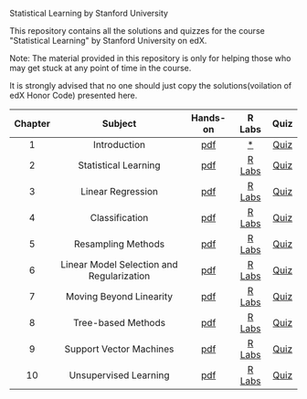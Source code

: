 Statistical Learning by Stanford University

This repository contains all the solutions and quizzes for the course "Statistical Learning" by Stanford University on edX.

Note: The material provided in this repository is only for helping those who may get stuck at any point of time in the course.

It is strongly advised that no one should just copy the solutions(voilation of edX Honor Code) presented here.


|  Chapter  |                Subject                |                                              Hands-on                                               | R Labs |                                                             Quiz                                         |
| :---: | :-------------------------------------: | :------------------------------------------------------------------------------------------------: | :---: | :----------------------------------------------------------------------------------------------------------: |
|   1   |         Introduction          |           [pdf](/01.Introduction.pdf)               |   [*](/arslanugur)  |                     [Quiz](/01.Introduction.txt)                                |
|   2   |              Statistical Learning              |             [pdf](/02.StatisticalLearning.pdf)               |  [R Labs](/02.StatisticalLearning.R)   |       [Quiz](/02.StatisticalLearning.txt)                             |
|   3   |                Linear Regression                |               [pdf](/03.LinearRegression.pdf)                 |  [R Labs](/03.LinearRegression.R)   |                     [Quiz](/03.LinearRegression.txt)                             |
|   4   |           Classification           |              [pdf](/04.Classification.pdf)                |  [R Labs](/04.Classification.R)   |                                 [Quiz](/04.Classification.txt)                          |
|   5   |           Resampling Methods           |              [pdf](/05.ResamplingMethods.pdf)                  |  [R Labs](/05.ResamplingMethods.R)   |             [Quiz](/05.ResamplingMethods.txt)            |
|   6   |            Linear Model Selection and Regularization            |                 [pdf](/06.LinearModelSelectionAndRegularization.pdf)                    |  [R Labs](/06.LinearModelSelectionAndRegularization.Rmd)   |           [Quiz](/06.LinearModelSelectionAndRegularization.txt)               |
|   7   |                Moving Beyond Linearity                |                 [pdf](/07.MovingBeyondLinearity.pdf)                     |  [R Labs](/07.MovingBeyondLinearity.Rmd)   |                [Quiz](/07.MovingBeyondLinearity.txt)                  |
|   8   |       Tree-based Methods        |                [pdf](/08.Tree-basedMethods.pdf)                     |  [R Labs](/08.Tree-basedMethods.Rmd)   |       [Quiz](/08.Tree-basedMethods.txt)        |
|   9   |         Support Vector Machines         |                 [pdf](/09.SupportVectorMachines.pdf)                     |  [R Labs](/09.SupportVectorMachines.Rmd)    |        [Quiz](/09.SupportVectorMachines.txt)           |
|   10   |         Unsupervised Learning         |                 [pdf](/10.UnsupervisedLearning.pdf)                     |  [R Labs](/10.UnsupervisedLearning.Rmd)    |         [Quiz](/10.UnsupervisedLearning.txt)          |
